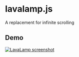 lavalamp.js
===========

A replacement for infinite scrolling

## Demo

[![LavaLamp screenshot](https://raw.github.com/jgthms/lavalamp.js/master/lavalamp.png)](http://jgthms.com/lavalamp.js/lavalamp.html)
